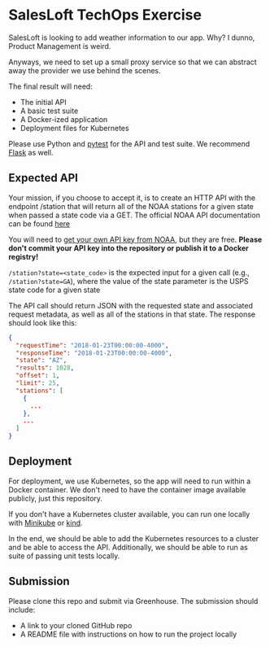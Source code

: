 # SalesLoft TechOps Exercise

SalesLoft is looking to add weather information to our app. Why? I dunno, Product Management is weird. 

Anyways, we need to set up a small proxy service so that we can abstract away the provider we use behind the scenes.  

The final result will need:
- The initial API
- A basic test suite
- A Docker-ized application
- Deployment files for Kubernetes

Please use Python and [pytest](https://docs.pytest.org/en/stable/) for the API and test suite. We recommend [Flask](https://flask.palletsprojects.com/en/1.1.x/) as well.

## Expected API

Your mission, if you choose to accept it, is to create an HTTP API with the endpoint /station that will return all of the NOAA stations for a given state when passed a state code via a GET. The official NOAA API documentation can be found [here](https://www.ncdc.noaa.gov/cdo-web/webservices/v2#stations)

You will need to [get your own API key from NOAA](https://www.ncdc.noaa.gov/cdo-web/token), but they are free. **Please don't commit your API key into the repository or publish it to a Docker registry!**

`/station?state=<state_code>` is the expected input for a given call (e.g., `/station?state=GA`), where the value of the state parameter is the USPS state code for a given state

The API call should return JSON with the requested state and associated request metadata, as well as all of the stations in that state. The response should look like this:
```json
{
  "requestTime": "2018-01-23T00:00:00-4000",
  "responseTime": "2018-01-23T00:00:00-4000",
  "state": "AZ",
  "results": 1028,
  "offset": 1,
  "limit": 25,
  "stations": [
    {
      ...
    },
    ...
  ]
}
```

## Deployment

For deployment, we use Kubernetes, so the app will need to run within a Docker container. We don't need to have the container image available publicly, just this repository.

If you don't have a Kubernetes cluster available, you can run one locally with [Minikube](https://kubernetes.io/docs/setup/minikube/) or [kind](https://github.com/kubernetes-sigs/kind).

In the end, we should be able to add the Kubernetes resources to a cluster and be able to access the API. Additionally, we should be able to run as suite of passing unit tests locally.

## Submission

Please clone this repo and submit via Greenhouse. The submission should include:

  * A link to your cloned GitHub repo
  * A README file with instructions on how to run the project locally
